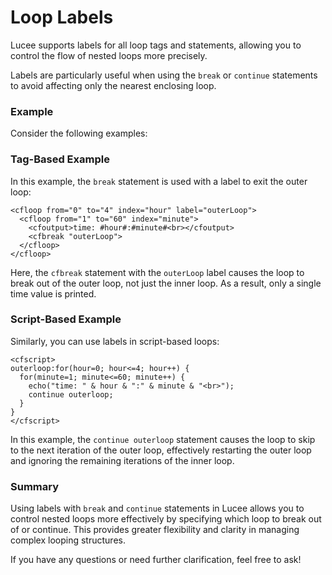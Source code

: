 <!--
{
  "title": "Loop Labels",
  "id": "loop-labels",
  "description": "Lucee supports labels for all loop tags and statements, allowing you to control the flow of nested loops more precisely.",
  "keywords": [
    "loop",
    "label",
    "for",
    "while",
    "continue",
    "break"
  ],
  "related": [
    "tag-loop"
  ]
}
-->

# Loop Labels

Lucee supports labels for all loop tags and statements, allowing you to control the flow of nested loops more precisely.

Labels are particularly useful when using the `break` or `continue` statements to avoid affecting only the nearest enclosing loop.

### Example

Consider the following examples:

### Tag-Based Example

In this example, the `break` statement is used with a label to exit the outer loop:

```run
<cfloop from="0" to="4" index="hour" label="outerLoop">
  <cfloop from="1" to="60" index="minute">
    <cfoutput>time: #hour#:#minute#<br></cfoutput>
    <cfbreak "outerLoop">
  </cfloop>
</cfloop>
```

Here, the `cfbreak` statement with the `outerLoop` label causes the loop to break out of the outer loop, not just the inner loop. As a result, only a single time value is printed.

### Script-Based Example

Similarly, you can use labels in script-based loops:

```run
<cfscript>
outerloop:for(hour=0; hour<=4; hour++) {
  for(minute=1; minute<=60; minute++) {
    echo("time: " & hour & ":" & minute & "<br>");
    continue outerloop;
  }
}
</cfscript>
```

In this example, the `continue outerloop` statement causes the loop to skip to the next iteration of the outer loop, effectively restarting the outer loop and ignoring the remaining iterations of the inner loop.

### Summary

Using labels with `break` and `continue` statements in Lucee allows you to control nested loops more effectively by specifying which loop to break out of or continue. This provides greater flexibility and clarity in managing complex looping structures.

If you have any questions or need further clarification, feel free to ask!
